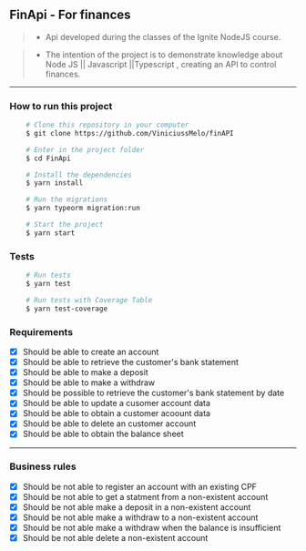 ## FinApi - For finances
> - Api developed during the classes of the Ignite NodeJS course.

> - The intention of the project is to demonstrate knowledge about Node JS || Javascript ||Typescript , creating an API to control finances.
---

### How to run this project

```bash
    # Clone this repository in your computer
    $ git clone https://github.com/ViniciussMelo/finAPI

    # Enter in the project folder
    $ cd FinApi

    # Install the dependencies
    $ yarn install

    # Run the migrations
    $ yarn typeorm migration:run

    # Start the project
    $ yarn start
```

### Tests

```bash
    # Run tests
    $ yarn test

    # Run tests with Coverage Table
    $ yarn test-coverage
```

### Requirements

- [x] Should be able to create an account
- [x] Should be able to retrieve the customer's bank statement
- [x] Should be able to make a deposit
- [x] Should be able to make a withdraw
- [x] Should be possible to retrieve the customer's bank statement by date
- [x] Should be able to update a cusomer account data
- [x] Should be able to obtain a customer acoount data
- [x] Should be able to delete an customer account
- [x] Should be able to obtain the balance sheet

---

### Business rules

- [x] Should be not able to register an account with an existing CPF
- [x] Should be not able to get a statment from a non-existent account
- [x] Should be not able make a deposit in a non-existent account
- [x] Should be not able make a withdraw to a non-existent account
- [x] Should be not able make a withdraw when the balance is insufficient
- [x] Should be not able delete a non-existent account
